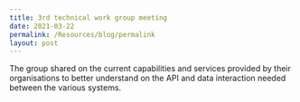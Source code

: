 ```yaml
---
title: 3rd technical work group meeting
date: 2021-03-22
permalink: /Resources/blog/permalink
layout: post
---
```

The group shared on the current capabilities and services provided by their organisations to better understand on the API and data interaction needed between the various systems.